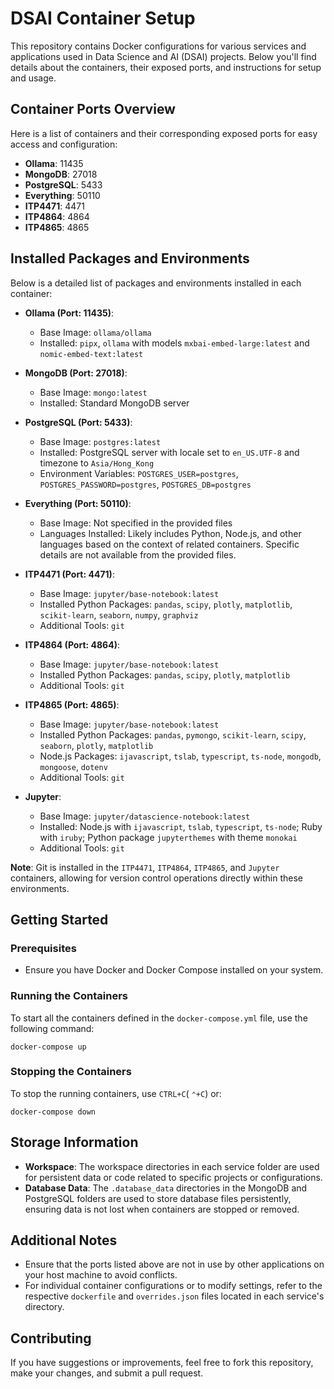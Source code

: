 # DSAI Container Setup

This repository contains Docker configurations for various services and applications used in Data Science and AI (DSAI) projects. Below you'll find details about the containers, their exposed ports, and instructions for setup and usage.

## Container Ports Overview

Here is a list of containers and their corresponding exposed ports for easy access and configuration:

- **Ollama**: 11435
- **MongoDB**: 27018
- **PostgreSQL**: 5433
- **Everything**: 50110
- **ITP4471**: 4471
- **ITP4864**: 4864
- **ITP4865**: 4865

## Installed Packages and Environments

Below is a detailed list of packages and environments installed in each container:

- **Ollama (Port: 11435)**:
  - Base Image: `ollama/ollama`
  - Installed: `pipx`, `ollama` with models `mxbai-embed-large:latest` and `nomic-embed-text:latest`

- **MongoDB (Port: 27018)**:
  - Base Image: `mongo:latest`
  - Installed: Standard MongoDB server

- **PostgreSQL (Port: 5433)**:
  - Base Image: `postgres:latest`
  - Installed: PostgreSQL server with locale set to `en_US.UTF-8` and timezone to `Asia/Hong_Kong`
  - Environment Variables: `POSTGRES_USER=postgres`, `POSTGRES_PASSWORD=postgres`, `POSTGRES_DB=postgres`

- **Everything (Port: 50110)**:
  - Base Image: Not specified in the provided files
  - Languages Installed: Likely includes Python, Node.js, and other languages based on the context of related containers. Specific details are not available from the provided files.

- **ITP4471 (Port: 4471)**:
  - Base Image: `jupyter/base-notebook:latest`
  - Installed Python Packages: `pandas`, `scipy`, `plotly`, `matplotlib`, `scikit-learn`, `seaborn`, `numpy`, `graphviz`
  - Additional Tools: `git`

- **ITP4864 (Port: 4864)**:
  - Base Image: `jupyter/base-notebook:latest`
  - Installed Python Packages: `pandas`, `scipy`, `plotly`, `matplotlib`
  - Additional Tools: `git`

- **ITP4865 (Port: 4865)**:
  - Base Image: `jupyter/base-notebook:latest`
  - Installed Python Packages: `pandas`, `pymongo`, `scikit-learn`, `scipy`, `seaborn`, `plotly`, `matplotlib`
  - Node.js Packages: `ijavascript`, `tslab`, `typescript`, `ts-node`, `mongodb`, `mongoose`, `dotenv`
  - Additional Tools: `git`

- **Jupyter**:
  - Base Image: `jupyter/datascience-notebook:latest`
  - Installed: Node.js with `ijavascript`, `tslab`, `typescript`, `ts-node`; Ruby with `iruby`; Python package `jupyterthemes` with theme `monokai`
  - Additional Tools: `git`

**Note**: Git is installed in the `ITP4471`, `ITP4864`, `ITP4865`, and `Jupyter` containers, allowing for version control operations directly within these environments.

## Getting Started

### Prerequisites
- Ensure you have Docker and Docker Compose installed on your system.

### Running the Containers
To start all the containers defined in the `docker-compose.yml` file, use the following command:

```shell
docker-compose up
```

### Stopping the Containers
To stop the running containers, use `CTRL+C`( `⌃+C`) or:

```shell
docker-compose down
```

## Storage Information

- **Workspace**: The workspace directories in each service folder are used for persistent data or code related to specific projects or configurations.
- **Database Data**: The `.database_data` directories in the MongoDB and PostgreSQL folders are used to store database files persistently, ensuring data is not lost when containers are stopped or removed.

## Additional Notes

- Ensure that the ports listed above are not in use by other applications on your host machine to avoid conflicts.
- For individual container configurations or to modify settings, refer to the respective `dockerfile` and `overrides.json` files located in each service's directory.

## Contributing
If you have suggestions or improvements, feel free to fork this repository, make your changes, and submit a pull request.
